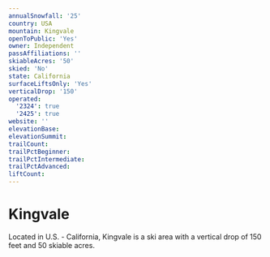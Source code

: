 ```yaml
---
annualSnowfall: '25'
country: USA
mountain: Kingvale
openToPublic: 'Yes'
owner: Independent
passAffiliations: ''
skiableAcres: '50'
skied: 'No'
state: California
surfaceLiftsOnly: 'Yes'
verticalDrop: '150'
operated:
  '2324': true
  '2425': true
website: ''
elevationBase:
elevationSummit:
trailCount:
trailPctBeginner:
trailPctIntermediate:
trailPctAdvanced:
liftCount:
---
```



# Kingvale

Located in U.S. - California, Kingvale is a ski area with a vertical drop of 150 feet and 50 skiable acres.
